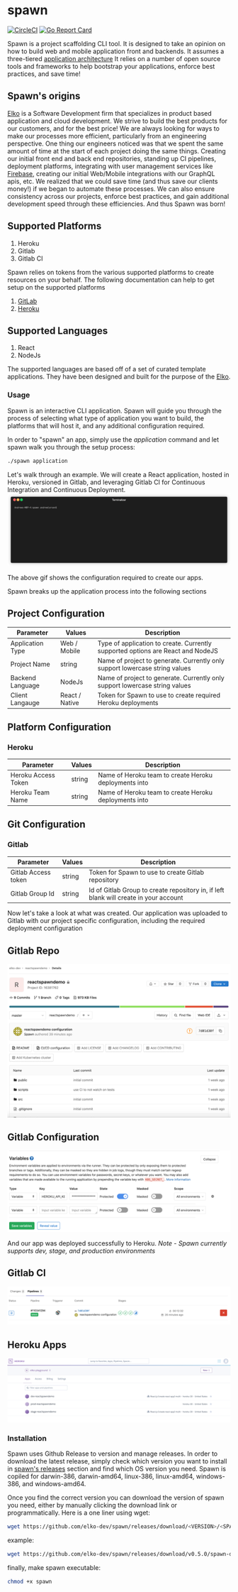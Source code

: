 # spawn

[![CircleCI](https://circleci.com/gh/elko-dev/spawn.svg?style=svg)](https://circleci.com/gh/elko-dev/spawn) [![Go Report Card](https://goreportcard.com/badge/github.com/elko-dev/spawn)](https://goreportcard.com/report/github.com/elko-dev/spawn)

Spawn is a project scaffolding CLI tool. It is designed to take an opinion on how to build web and mobile application front and backends. It assumes a three-tiered [application architecture](https://en.wikipedia.org/wiki/Multitier_architecture#Three-tier_architecture)  It relies on a number of open source tools and frameworks to help bootstrap your applications, enforce best practices, and save time!

## Spawn's origins

[Elko](https://elko.dev) is a Software Development firm that specializes in product based application and cloud development.  We strive to build the best products for our customers, and for the best price!  We are always looking for ways to make our processes more efficient, particularly from an engineering perspective.  One thing our engineers noticed was that we spent the same amount of time at the start of each project doing the same things.  Creating our initial front end and back end repositories, standing up CI pipelines, deployment platforms, integrating with user management services like [Firebase](https://firebase.com/), creating our initial Web/Mobile integrations with our GraphQL apis, etc.  We realized that we could save time (and thus save our clients money!) if we began to automate these processes. We can also ensure consistency across our projects, enforce best practices, and gain additional development speed through these efficiencies. And thus Spawn was born!

## Supported Platforms

1. Heroku
2. Gitlab
3. Gitlab CI

Spawn relies on tokens from the various supported platforms to create resources on your behalf.  The following documentation can help to get setup on the supported platforms

1. [GitLab](https://docs.gitlab.com/ee/user/profile/personal_access_tokens.html)
2. [Heroku](https://help.heroku.com/PBGP6IDE/how-should-i-generate-an-api-key-that-allows-me-to-use-the-heroku-platform-api)

## Supported Languages

1. React
2. NodeJs

The supported languages are based off of a set of curated template applications.  They have been designed and built for the purpose of the [Elko](elko.dev).

### Usage

Spawn is an interactive CLI application.  Spawn will guide you through the process of selecting what type of application you want to build, the platforms that will host it, and any additional configuration required.

In order to "spawn" an app, simply use the *application* command and let spawn walk you through the setup process:

``` bash
./spawn application
```

Let's walk through an example.  We will create a React application, hosted in Heroku, versioned in Gitlab, and leveraging Gitlab CI for Continuous Integration and Continuous Deployment.
![](docs/assets/spawn-demo.gif)

The above gif shows the configuration required to create our apps.  

Spawn breaks up the application process into the following sections

## Project Configuration

| Parameter           | Values         | Description                                                                           |
|---------------------|----------------|---------------------------------------------------------------------------------------|
| Application Type    | Web / Mobile   | Type of application to create.  Currently supported options are React and NodeJS      |
| Project Name        | string         | Name of project to generate.  Currently only support lowercase string values          |
| Backend Language    | NodeJs         | Name of project to generate.  Currently only support lowercase string values          |
| Client Langauge     | React / Native | Token for Spawn to use to create required Heroku deployments                          |

## Platform Configuration

### Heroku

| Parameter           | Values         | Description                                                                           |
|---------------------|----------------|---------------------------------------------------------------------------------------|
| Heroku Access Token | string         | Name of Heroku team to create Heroku deployments into                                 |
| Heroku Team Name    | string         | Name of Heroku team to create Heroku deployments into                                 |

## Git Configuration

### Gitlab

| Parameter           | Values         | Description                                                                           |
|---------------------|----------------|---------------------------------------------------------------------------------------|
| Gitlab Access token | string         | Token for Spawn to use to create Gitlab repository                                    |
| Gitlab Group Id     | string         | Id of Gitlab Group to create repository in, if left blank will create in your account |

Now let's take a look at what was created. Our application was uploaded to Gitlab with our project specific configuration, including the required deployment configuration

## Gitlab Repo

![](docs/assets/gitlab_repo.png)

## Gitlab Configuration

![](docs/assets/gitlab_configuration.png)

And our app was deployed successfully to Heroku.  *Note - Spawn currently supports dev, stage, and production environments*

## Gitlab CI

![](docs/assets/gitlab_ci.png)

## Heroku Apps

![](docs/assets/heroku_apps.png)

### Installation

Spawn uses Github Release to version and manage releases.  In order to download the latest release, simply check which version you want to install in [spawn's releases](https://github.com/elko-dev/spawn/releases) section and find which OS version you need.  Spawn is copiled for darwin-386, darwin-amd64, linux-386, linux-amd64, windows-386, and windows-amd64.

Once you find the correct version you can download the version of spawn you need, either by manually clicking the download link or programmatically.  Here is a one liner using wget:

```bash
wget https://github.com/elko-dev/spawn/releases/download/<VERSION>/<SPAWN_OS_NAME> -O spawn
``` 

example:

```bash
wget https://github.com/elko-dev/spawn/releases/download/v0.5.0/spawn-darwin-386 -O spawn
```

finally, make spawn executable:

```bash
chmod +x spawn 
```